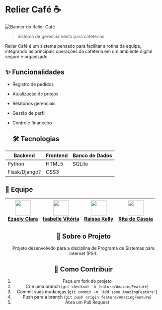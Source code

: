 # Relier Café ☕

![Banner do Relier Café](images/photo-1445116572660-236099ec97a0.avif?raw=true)

> Sistema de gerenciamento para cafeterias

Relier Café é um sistema pensado para facilitar a rotina da equipe, integrando as principais operações da cafeteria em um ambiente digital seguro e organizado.

## ✨ Funcionalidades

- Registro de pedidos
- Atualização de preços
- Relatórios gerenciais
- Gestão de perfil
- Controle financeiro


  ## 🛠 **Tecnologias**  
| Backend       | Frontend    | Banco de Dados |  
|---------------|-------------|----------------|  
| Python        | HTML5       | SQLite         |  
| Flask/Django? | CSS3        |                |  



## 👥 **Equipe**  
<div align="center">  

| [<img src="https://via.placeholder.com/100" width="50"><br>Ezaely Clara](https://github.com/Ezaellyclara) | [<img src="https://via.placeholder.com/100" width="50"><br>Isabelle Vitória](https://github.com/Isa3110) | [<img src="https://via.placeholder.com/100" width="50"><br>Raissa Kelly](https://github.com/raiwyzs) | [<img src="https://via.placeholder.com/100" width="50"><br>Rita de Cássia](https://github.com/Ritaaissac) |  
|---------------------------------------------------------------------------------------|------------------------------------------------------------------------------------------|--------------------------------------------------------------------------------------|----------------------------------------------------------------------------------------|  

  

## 📝 Sobre o Projeto

Projeto desenvolvido para a disciplina de Programa de Sistemas para Internet (PSI).

## 📌 Como Contribuir

1. Faça um fork do projeto
2. Crie uma branch (`git checkout -b feature/AmazingFeature`)
3. Commit suas mudanças (`git commit -m 'Add some AmazingFeature'`)
4. Push para a branch (`git push origin feature/AmazingFeature`)
5. Abra um Pull Request

